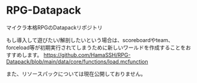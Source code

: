 # RPG-Datapack
マイクラ本格RPGのDatapackリポジトリ

もし導入して遊びたい/解剖したいという場合は、scoreboardやteam、forceload等が初期実行されてしまうために新しいワールドを作成することをおすすめします。
https://github.com/HamaSSH/RPG-Datapack/blob/main/data/core/functions/load.mcfunction

また、リソースパックについては現在公開しておりません。